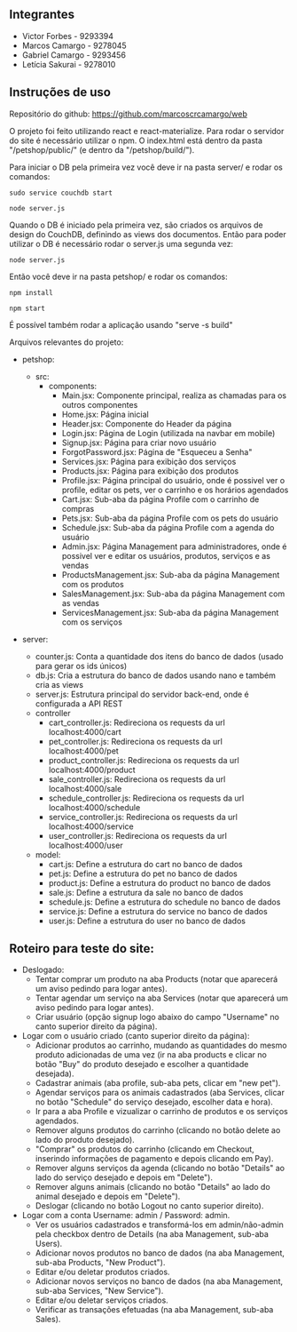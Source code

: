 ## Integrantes

* Victor Forbes - 9293394
* Marcos Camargo - 9278045
* Gabriel Camargo - 9293456
* Letícia Sakurai - 9278010

## Instruções de uso

Repositório do github: https://github.com/marcoscrcamargo/web

O projeto foi feito utilizando react e react-materialize. Para rodar o servidor do site é necessário utilizar o npm. O index.html está dentro da pasta "/petshop/public/" (e dentro da "/petshop/build/").

Para iniciar o DB pela primeira vez você deve ir na pasta server/ e rodar os comandos:
	
	sudo service couchdb start
	
	node server.js

Quando o DB é iniciado pela primeira vez, são criados os arquivos de design do CouchDB, definindo as views dos documentos. Então para poder utilizar o DB é necessário rodar o server.js uma segunda vez:
	
	node server.js

Então você deve ir na pasta petshop/ e rodar os comandos:

	npm install

	npm start

É possível também rodar a aplicação usando "serve -s build"

Arquivos relevantes do projeto:

* petshop:
	* src:
		* components:
			* Main.jsx: Componente principal, realiza as chamadas para os outros componentes
			* Home.jsx: Página inicial
			* Header.jsx: Componente do Header da página
			* Login.jsx: Página de Login (utilizada na navbar em mobile)
			* Signup.jsx: Página para criar novo usuário
			* ForgotPassword.jsx: Página de "Esqueceu a Senha"
			* Services.jsx: Página para exibição dos serviços
			* Products.jsx: Página para exibição dos produtos
			* Profile.jsx: Página principal do usuário, onde é possivel ver o profile, editar os pets, ver o carrinho e os horários agendados
			* Cart.jsx: Sub-aba da página Profile com o carrinho de compras
			* Pets.jsx: Sub-aba da página Profile com os pets do usuário
			* Schedule.jsx: Sub-aba da página Profile com a agenda do usuário
			* Admin.jsx: Página Management para administradores, onde é possivel ver e editar os usuários, produtos, serviços e as vendas
			* ProductsManagement.jsx: Sub-aba da página Management com os produtos
			* SalesManagement.jsx: Sub-aba da página Management com as vendas
			* ServicesManagement.jsx: Sub-aba da página Management com os serviços

* server:
	* counter.js: Conta a quantidade dos itens do banco de dados (usado para gerar os ids únicos)
	* db.js: Cria a estrutura do banco de dados usando nano e também cria as views
	* server.js: Estrutura principal do servidor back-end, onde é configurada a API REST
	* controller
		* cart_controller.js: Redireciona os requests da url localhost:4000/cart
		* pet_controller.js: Redireciona os requests da url localhost:4000/pet
		* product_controller.js: Redireciona os requests da url localhost:4000/product
		* sale_controller.js: Redireciona os requests da url localhost:4000/sale
		* schedule_controller.js: Redireciona os requests da url localhost:4000/schedule
		* service_controller.js: Redireciona os requests da url localhost:4000/service
		* user_controller.js: Redireciona os requests da url localhost:4000/user
	* model:
		* cart.js: Define a estrutura do cart no banco de dados
		* pet.js: Define a estrutura do pet no banco de dados
		* product.js: Define a estrutura do product no banco de dados
		* sale.js: Define a estrutura da sale no banco de dados
		* schedule.js: Define a estrutura do schedule no banco de dados
		* service.js: Define a estrutura do service no banco de dados
		* user.js: Define a estrutura do user no banco de dados

## Roteiro para teste do site:

* Deslogado:
	* Tentar comprar um produto na aba Products (notar que aparecerá um aviso pedindo para logar antes).
	* Tentar agendar um serviço na aba Services (notar que aparecerá um aviso pedindo para logar antes).
	* Criar usuário (opção signup logo abaixo do campo "Username" no canto superior direito da página).
* Logar com o usuário criado (canto superior direito da página):
	* Adicionar produtos ao carrinho, mudando as quantidades do mesmo produto adicionadas de uma vez (ir na aba products e clicar no botão "Buy" do produto desejado e escolher a quantidade desejada).
	* Cadastrar animais (aba profile, sub-aba pets, clicar em "new pet").
	* Agendar serviços para os animais cadastrados (aba Services, clicar no botão "Schedule" do serviço desejado, escolher data e hora).
	* Ir para a aba Profile e vizualizar o carrinho de produtos e os serviços agendados.
	* Remover alguns produtos do carrinho (clicando no botão delete ao lado do produto desejado).
	* "Comprar" os produtos do carrinho (clicando em Checkout, inserindo informações de pagamento e depois clicando em Pay).
	* Remover alguns serviços da agenda (clicando no botão "Details" ao lado do serviço desejado e depois em "Delete").
	* Remover alguns animais (clicando no botão "Details" ao lado do animal desejado e depois em "Delete").
	* Deslogar (clicando no botão Logout no canto superior direito).
* Logar com a conta Username: admin / Password: admin.
	* Ver os usuários cadastrados e transformá-los em admin/não-admin pela checkbox dentro de Details (na aba Management, sub-aba Users).
	* Adicionar novos produtos no banco de dados (na aba Management, sub-aba Products, "New Product").
	* Editar e/ou deletar produtos criados.
	* Adicionar novos serviços no banco de dados (na aba Management, sub-aba Services, "New Service").
	* Editar e/ou deletar serviços criados.
	* Verificar as transações efetuadas (na aba Management, sub-aba Sales).
